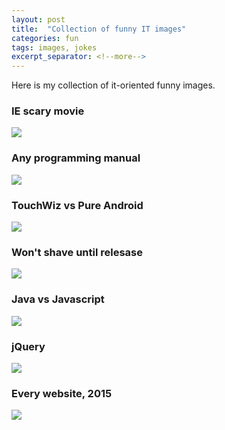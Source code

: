 ```yaml
---
layout: post
title:  "Collection of funny IT images"
categories: fun
tags: images, jokes
excerpt_separator: <!--more-->
---
```


Here is my collection of it-oriented funny images. 
<!--more-->

### IE scary movie

![](https://img-fotki.yandex.ru/get/5111/59765760.0/0_ad6f1_4c7e6b0a_L.jpg)

### Any programming manual

![](https://img-fotki.yandex.ru/get/9251/59765760.1/0_ada29_1e6ae799_orig.jpg)

### TouchWiz vs Pure Android 

![](https://img-fotki.yandex.ru/get/3417/59765760.0/0_ad6ee_2333ffaf_L.jpg)

### Won't shave until relesase

![](https://img-fotki.yandex.ru/get/6305/59765760.0/0_ad6ef_4778c68f_L.jpg)

### Java vs Javascript

![](https://img-fotki.yandex.ru/get/3102/59765760.0/0_ad6f0_16c8643a_XL.jpg)

### jQuery

![](https://img-fotki.yandex.ru/get/4107/59765760.1/0_ada27_77dd9638_XL.jpg)

### Every website, 2015

![](https://img-fotki.yandex.ru/get/3013/59765760.1/0_b18f1_a02e4c36_XL.png)